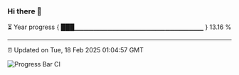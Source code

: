 ### Hi there 👋

⏳ Year progress { ███▁▁▁▁▁▁▁▁▁▁▁▁▁▁▁▁▁▁▁▁▁▁▁▁▁▁▁ } 13.16 %

---

⏰ Updated on Tue, 18 Feb 2025 01:04:57 GMT

![Progress Bar CI](https://github.com/liununu/liununu/workflows/Progress%20Bar%20CI/badge.svg)
